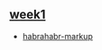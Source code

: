 ## [week1](https://github.com/OperKH/kottans-js-2016/week1)
* [habrahabr-markup](https://github.com/OperKH/kottans-js-2016/week1/lec1)
